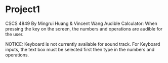 # Project1
CSCS 4849
By Mingrui Huang & Vincent Wang
Audible Calculator: When pressing the key on the screen, the numbers and operations are audible for the user.

NOTICE: Keyboard is not currently available for sound track. For Keyboard inputs, the text box must be selected first then type in the numbers and operations.
